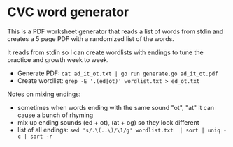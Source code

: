 # CVC word generator

This is a PDF worksheet generator that reads a list
of words from stdin and creates a 5 page PDF with a randomized
list of the words.

It reads from stdin so I can create wordlists with endings
to tune the practice and growth week to week.


* Generate PDF: `cat ad_it_ot.txt | go run generate.go ad_it_ot.pdf`
* Create wordlist: `grep -E '.(ed|ot)' wordlist.txt > ed_ot.txt`

Notes on mixing endings:

* sometimes when words ending with the same sound "ot", "at" it can cause a bunch of rhyming
* mix up ending sounds (ed + ot), (at + og) so they look different
* list of all endings: `sed 's/.\(..\)/\1/g' wordlist.txt  | sort | uniq -c | sort -r`
